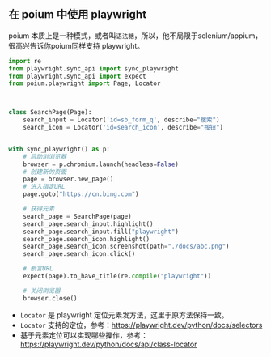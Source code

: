 ## 在 poium 中使用 playwright

poium 本质上是一种模式，或者叫`语法糖`，所以，他不局限于selenium/appium，很高兴告诉你poium同样支持 playwright。

```python
import re
from playwright.sync_api import sync_playwright
from playwright.sync_api import expect
from poium.playwright import Page, Locator



class SearchPage(Page):
    search_input = Locator('id=sb_form_q', describe="搜索")
    search_icon = Locator('id=search_icon', describe="按钮")


with sync_playwright() as p:
    # 启动浏浏览器
    browser = p.chromium.launch(headless=False)
    # 创建新的页面
    page = browser.new_page()
    # 进入指定URL
    page.goto("https://cn.bing.com")

    # 获得元素
    search_page = SearchPage(page)
    search_page.search_input.highlight()
    search_page.search_input.fill("playwright")
    search_page.search_icon.highlight()
    search_page.search_icon.screenshot(path="./docs/abc.png")
    search_page.search_icon.click()

    # 断言URL
    expect(page).to_have_title(re.compile("playwright"))

    # 关闭浏览器
    browser.close()
```

* `Locator` 是 playwright 定位元素发方法，这里于原方法保持一致。
* `Locator` 支持的定位，参考：https://playwright.dev/python/docs/selectors
* 基于元素定位可以实现哪些操作，参考：https://playwright.dev/python/docs/api/class-locator


